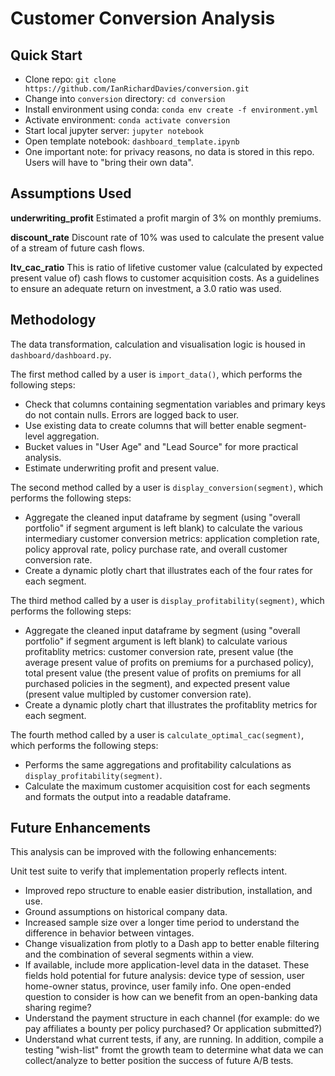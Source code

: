 Customer Conversion Analysis
============================

Quick Start
-----------

- Clone repo: `git clone https://github.com/IanRichardDavies/conversion.git`
- Change into `conversion` directory: `cd conversion`
- Install environment using conda: `conda env create -f environment.yml`
- Activate environment: `conda activate conversion`
- Start local jupyter server: `jupyter notebook`
- Open template notebook: `dashboard_template.ipynb`
- One important note: for privacy reasons, no data is stored in this repo. Users will have to "bring their own data".


Assumptions Used
----------------

**underwriting_profit** 
Estimated a profit margin of 3% on monthly premiums.

**discount_rate**
Discount rate of 10% was used to calculate the present value of a stream of future cash flows.

**ltv_cac_ratio**
This is ratio of lifetive customer value (calculated by expected present value of) cash flows to customer acquisition costs. As a guidelines to ensure an adequate return on investment, a 3.0 ratio was used.


Methodology
-----------

The data transformation, calculation and visualisation logic is housed in `dashboard/dashboard.py`.

The first method called by a user is `import_data()`, which performs the following steps:
- Check that columns containing segmentation variables and primary keys do not contain nulls.  Errors are logged back to user.
- Use existing data to create columns that will better enable segment-level aggregation.
- Bucket values in "User Age" and "Lead Source" for more practical analysis.
- Estimate underwriting profit and present value.

The second method called by a user is `display_conversion(segment)`, which performs the following steps:
- Aggregate the cleaned input dataframe by segment (using "overall portfolio" if segment argument is left blank) to calculate the various intermediary customer conversion metrics: application completion rate, policy approval rate, policy purchase rate, and overall customer conversion rate.
- Create a dynamic plotly chart that illustrates each of the four rates for each segment.

The third method called by a user is `display_profitability(segment)`, which performs the following steps:
- Aggregate the cleaned input dataframe by segment (using "overall portfolio" if segment argument is left blank) to calculate various profitablity metrics: customer conversion rate, present value (the average present value of profits on premiums for a purchased policy), total present value (the present value of profits on premiums for all purchased policies in the segment), and expected present value (present value multipled by customer conversion rate).
- Create a dynamic plotly chart that illustrates the profitablity metrics for each segment.

The fourth method called by a user is `calculate_optimal_cac(segment)`, which performs the following steps:
- Performs the same aggregations and profitability calculations as `display_profitability(segment)`.
- Calculate the maximum customer acquisition cost for each segments and formats the output into a readable dataframe.


Future Enhancements
-------------------

This analysis can be improved with the following enhancements:

 Unit test suite to verify that implementation properly reflects intent.
- Improved repo structure to enable easier distribution, installation, and use.
- Ground assumptions on historical company data.
- Increased sample size over a longer time period to understand the difference in behavior between vintages.
- Change visualization from plotly to a Dash app to better enable filtering and the combination of several segments within a view.
- If available, include more application-level data in the dataset. These fields hold potential for future analysis: device type of session, user home-owner status, province, user family info. One open-ended question to consider is how can we benefit from an open-banking data sharing regime?
- Understand the payment structure in each channel (for example: do we pay affiliates a bounty per policy purchased?  Or application submitted?)
- Understand what current tests, if any, are running. In addition, compile a testing "wish-list" fromt the growth team to determine what data we can collect/analyze to better position the success of future A/B tests.
